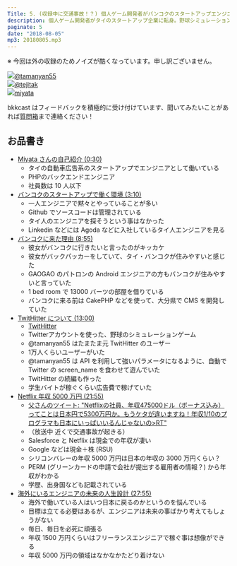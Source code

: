 ```yaml
---
Title: 5. (収録中に交通事故！？) 個人ゲーム開発者がバンコクのスタートアップエンジニアに転身
description: 個人ゲーム開発者がタイのスタートアップ企業に転身。野球シミュレーションゲーム TwitHitter の裏話。タイのスタートアップでの働き方などについて語る。
paginate: 5
date: "2018-08-05"
mp3: 20180805.mp3
---
```


※ 今回は外の収録のためノイズが酷くなっています。申し訳ございません。

<div class="presenter-container">
  <div class="presenter-item">
    <a href="https://twitter.com/tamanyan55" target="_blank"><img class="icon" src="https://pbs.twimg.com/profile_images/712212594396778497/BqOVpfAj_400x400.jpg"><span>@tamanyan55</span></a>
  </div>
  <div class="presenter-item">
    <a href="https://twitter.com/tejitak" target="_blank"><img class="icon" src="https://pbs.twimg.com/profile_images/962982531938246656/wGmx7qIC_400x400.jpg"><span>@tejitak</span></a>
  </div>
  <div class="presenter-item">
    <a href="https://www.facebook.com/hirotaka.miyata.9" target="_blank"><img class="icon" src="https://scontent.fbkk12-2.fna.fbcdn.net/v/t1.0-1/c53.0.320.320/p320x320/1621903_584316724979553_1362396631_n.jpg?_nc_cat=0&oh=9b8d0dbae0010e2be3bb2828a54f0109&oe=5BFD0DC1"><span>miyata</span></a>
  </div>
</div>

bkkcast はフィードバックを積極的に受け付けています、聞いてみたいことがあれば<a class="notice" href="https://peing.net/ja/bkkcast" target="_blank">質問箱</a>まで連絡ください！

## お品書き

- <a class="jump" href="#30">Miyata さんの自己紹介 (0:30)</a>
  - タイの自動車広告系のスタートアップでエンジニアとして働いている
  - PHPのバックエンドエンジニア
  - 社員数は 10 人以下
- <a class="jump" href="#190">バンコクのスタートアップで働く環境 (3:10)</a>
  - 一人エンジニアで黙々とやっていることが多い
  - Github でソースコードは管理されている
  - タイ人のエンジニアを探そうという事はなかった
  - Linkedin などには Agoda などに入社しているタイ人エンジニアを見る
- <a class="jump" href="#535">バンコクに来た理由 (8:55)</a>
  - 彼女がバンコクに行きたいと言ったのがキッカケ
  - 彼女がバックパッカーをしていて、タイ・バンコクが住みやすいと感じた
  - GAOGAO のパトロンの Android エンジニアの方もバンコクが住みやすいと言っていた
  - 1 bed room で 13000 バーツの部屋を借りている
  - バンコクに来る前は CakePHP などを使って、大分県で CMS を開発していた
- <a class="jump" href="#780">TwitHitter について (13:00)</a>
  - [TwitHitter](https://twithitter.com/)
  - Twitterアカウントを使った、野球のシミュレーションゲーム
  - @tamanyan55 はたまたま元 TwitHitter のユーザー
  - 1万人くらいユーザーがいた
  - @tamanyan55 は API を利用して強いパラメータになるように、自動で Twitter の screen_name を食わせて遊んでいた
  - TwitHitter の続編も作った
  - 学生バイトが稼ぐくらい広告費で稼げていた
- <a class="jump" href="#1315">Netflix 年収 5000 万円 (21:55)</a>
  - [父さんのツイート: "Netflixの社員、年収475000ドル（ボーナス込み）ってことは日本円で5300万円か。もうケタが違いますね！年収1/10のプログラマも日本にいっぱいいるんじゃないの>RT"](https://twitter.com/fushiroyama/status/1025125303201325056)
  - （放送中 近くで交通事故が起きる）
  - Salesforce と Netflix は現金での年収が凄い
  - Google などは現金＋株 (RSU)
  - シリコンバレーの年収 5000 万円は日本の年収の 3000 万円くらい？
  - PERM (グリーンカードの申請で会社が提出する雇用者の情報？) から年収がわかる
  - 学歴、出身国なども記載されている
- <a class="jump" href="#1675">海外にいるエンジニアの未来の人生設計 (27:55)</a>
  - 海外で働いている人はいつ日本に戻るのかというのを悩んでいる
  - 目標は立てる必要はあるが、エンジニアは未来の事ばかり考えてもしょうがない
  - 毎日、毎日を必死に頑張る
  - 年収 1500 万円くらいはフリーランスエンジニアで稼ぐ事は想像ができる
  - 年収 5000 万円の領域はなかなかたどり着けない
